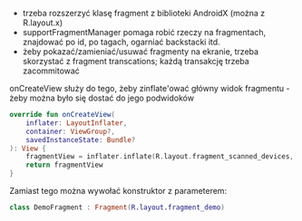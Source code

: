- trzeba rozszerzyć klasę fragment z biblioteki AndroidX (można z R.layout.x)
- supportFragmentManager pomaga robić rzeczy na fragmentach, znajdować po id, po tagach, ogarniać backstacki itd.
- żeby pokazać/zamieniać/usuwać fragmenty na ekranie, trzeba skorzystać z fragment transcations; każdą transakcję trzeba zacommitować

onCreateView służy do tego, żeby zinflate'ować główny widok fragmentu - żeby można było się dostać do jego podwidoków

```kotlin
override fun onCreateView(  
    inflater: LayoutInflater,  
    container: ViewGroup?,  
    savedInstanceState: Bundle?  
): View {  
    fragmentView = inflater.inflate(R.layout.fragment_scanned_devices, null)  
    return fragmentView   
}
```

Zamiast tego można wywołać konstruktor z parameterem:

```kotlin
class DemoFragment : Fragment(R.layout.fragment_demo)
```